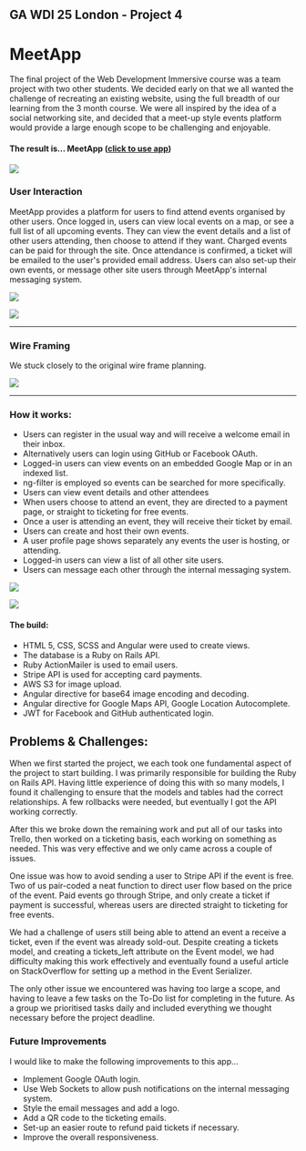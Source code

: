## GA WDI 25 London - Project 4

# MeetApp

The final project of the Web Development Immersive course was a team project with two other students. We decided early on that we all wanted the challenge of recreating an existing website, using the full breadth of our learning from the 3 month course. We were all inspired by the idea of a social networking site, and decided that a meet-up style events platform would provide a large enough scope to be challenging and enjoyable.

#### The result is... MeetApp ([click to use app](https://meet-app-events.herokuapp.com/))

![](src/images/welcome.png)

### User Interaction

MeetApp provides a platform for users to find attend events organised by other users. Once logged in, users can view local events on a map, or see a full list of all upcoming events. They can view the event details and a list of other users attending, then choose to attend if they want. Charged events can be paid for through the site. Once attendance is confirmed, a ticket will be emailed to the user's provided email address. Users can also set-up their own events, or message other site users through MeetApp's internal messaging system.


![](src/images/eventList.png)

![](src/images/eventMap.png)

***

### Wire Framing

We stuck closely to the original wire frame planning.

![](src/images/wireframe.png)

***

### How it works:

* Users can register in the usual way and will receive a welcome email in their inbox.
* Alternatively users can login using GitHub or Facebook OAuth.
* Logged-in users can view events on an embedded Google Map or in an indexed list.
* ng-filter is employed so events can be searched for more specifically.
* Users can view event details and other attendees
* When users choose to attend an event, they are directed to a payment page, or straight to ticketing for free events.
* Once a user is attending an event, they will receive their ticket by email.
* Users can create and host their own events.
* A user profile page shows separately any events the user is hosting, or attending.
* Logged-in users can view a list of all other site users.
* Users can message each other through the internal messaging system.

![](src/images/stripeApi.png)

![](src/images/ticket.png)

#### The build:

* HTML 5, CSS, SCSS and Angular were used to create views.
* The database is a Ruby on Rails API.
* Ruby ActionMailer is used to email users.
* Stripe API is used for accepting card payments.
* AWS S3 for image upload.
* Angular directive for base64 image encoding and decoding.
* Angular directive for Google Maps API, Google Location Autocomplete.
* JWT for Facebook and GitHub authenticated login.


## Problems & Challenges:

When we first started the project, we each took one fundamental aspect of the project to start building. I was primarily responsible for building the Ruby on Rails API. Having little experience of doing this with so many models, I found it challenging to ensure that the models and tables had the correct relationships. A few rollbacks were needed, but eventually I got the API working correctly.

After this we broke down the remaining work and put all of our tasks into Trello, then worked on a ticketing basis, each working on something as needed. This was very effective and we only came across a couple of issues.

One issue was how to avoid sending a user to Stripe API if the event is free. Two of us pair-coded a neat function to direct user flow based on the price of the event. Paid events go through Stripe, and only create a ticket if payment is successful, whereas users are directed straight to ticketing for free events.

We had a challenge of users still being able to attend an event a receive a ticket, even if the event was already sold-out. Despite creating a tickets model, and creating a tickets_left attribute on the Event model, we had difficulty making this work effectively and eventually found a useful article on StackOverflow for setting up a method in the Event Serializer.

The only other issue we encountered was having too large a scope, and having to leave a few tasks on the To-Do list for completing in the future. As a group we prioritised tasks daily and included everything we thought necessary before the project deadline.


### Future Improvements

I would like to make the following improvements to this app...

- Implement Google OAuth login.
- Use Web Sockets to allow push notifications on the internal messaging system.
- Style the email messages and add a logo.
- Add a QR code to the ticketing emails.
- Set-up an easier route to refund paid tickets if necessary.
- Improve the overall responsiveness.
